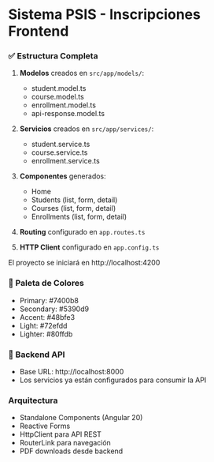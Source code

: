 # Sistema PSIS - Inscripciones Frontend



### ✅ Estructura Completa

1. **Modelos** creados en `src/app/models/`:
   - student.model.ts
   - course.model.ts
   - enrollment.model.ts
   - api-response.model.ts

2. **Servicios** creados en `src/app/services/`:
   - student.service.ts
   - course.service.ts
   - enrollment.service.ts

3. **Componentes** generados:
   - Home
   - Students (list, form, detail)
   - Courses (list, form, detail)
   - Enrollments (list, form, detail)

4. **Routing** configurado en `app.routes.ts`

5. **HTTP Client** configurado en `app.config.ts`

El proyecto se iniciará en http://localhost:4200

### 🎨 Paleta de Colores
- Primary: #7400b8
- Secondary: #5390d9
- Accent: #48bfe3
- Light: #72efdd
- Lighter: #80ffdb

### 🔗 Backend API
- Base URL: http://localhost:8000
- Los servicios ya están configurados para consumir la API

###  Arquitectura
- Standalone Components (Angular 20)
- Reactive Forms
- HttpClient para API REST
- RouterLink para navegación
- PDF downloads desde backend
